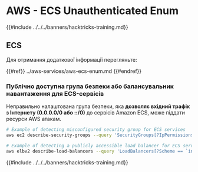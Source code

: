 # AWS - ECS Unauthenticated Enum

{{#include ../../../banners/hacktricks-training.md}}

## ECS

Для отримання додаткової інформації перегляньте:

{{#ref}}
../aws-services/aws-ecs-enum.md
{{#endref}}

### Публічно доступна група безпеки або балансувальник навантаження для ECS-сервісів

Неправильно налаштована група безпеки, яка **дозволяє вхідний трафік з Інтернету (0.0.0.0/0 або ::/0)** до сервісів Amazon ECS, може піддати ресурси AWS атакам.
```bash
# Example of detecting misconfigured security group for ECS services
aws ec2 describe-security-groups --query 'SecurityGroups[?IpPermissions[?contains(IpRanges[].CidrIp, `0.0.0.0/0`) || contains(Ipv6Ranges[].CidrIpv6, `::/0`)]]'

# Example of detecting a publicly accessible load balancer for ECS services
aws elbv2 describe-load-balancers --query 'LoadBalancers[?Scheme == `internet-facing`]'
```
{{#include ../../../banners/hacktricks-training.md}}
